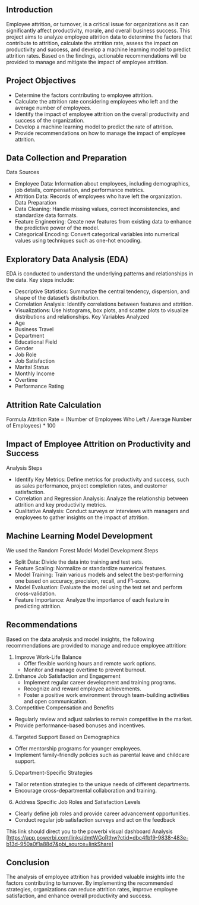 ## Introduction
Employee attrition, or turnover, is a critical issue for organizations as it can significantly affect productivity, morale, and overall business success. 
This project aims to analyze employee attrition data to determine the factors that contribute to attrition, calculate the attrition rate, assess the impact on productivity and success, and develop a machine learning model to predict attrition rates. 
Based on the findings, actionable recommendations will be provided to manage and mitigate the impact of employee attrition.

## Project Objectives
- Determine the factors contributing to employee attrition.
- Calculate the attrition rate considering employees who left and the average number of employees.
- Identify the impact of employee attrition on the overall productivity and success of the organization.
- Develop a machine learning model to predict the rate of attrition.
- Provide recommendations on how to manage the impact of employee attrition.
## Data Collection and Preparation
Data Sources
- Employee Data: Information about employees, including demographics, job details, compensation, and performance metrics.
- Attrition Data: Records of employees who have left the organization.
Data Preparation
- Data Cleaning: Handle missing values, correct inconsistencies, and standardize data formats.
- Feature Engineering: Create new features from existing data to enhance the predictive power of the model.
- Categorical Encoding: Convert categorical variables into numerical values using techniques such as one-hot encoding.
## Exploratory Data Analysis (EDA)
EDA is conducted to understand the underlying patterns and relationships in the data. Key steps include:

- Descriptive Statistics: Summarize the central tendency, dispersion, and shape of the dataset’s distribution.
- Correlation Analysis: Identify correlations between features and attrition.
- Visualizations: Use histograms, box plots, and scatter plots to visualize distributions and relationships.
Key Variables Analyzed
- Age
- Business Travel
- Department
- Educational Field
- Gender
- Job Role
- Job Satisfaction
- Marital Status
- Monthly Income
- Overtime
- Performance Rating

## Attrition Rate Calculation
Formula
Attrition Rate = (Number of Employees Who Left / Average Number of Employees) * 100

## Impact of Employee Attrition on Productivity and Success
Analysis Steps
- Identify Key Metrics: Define metrics for productivity and success, such as sales performance, project completion rates, and customer satisfaction.
- Correlation and Regression Analysis: Analyze the relationship between attrition and key productivity metrics.
- Qualitative Analysis: Conduct surveys or interviews with managers and employees to gather insights on the impact of attrition.
## Machine Learning Model Development
We used the Random Forest Model
Model Development Steps
- Split Data: Divide the data into training and test sets.
- Feature Scaling: Normalize or standardize numerical features.
- Model Training: Train various models and select the best-performing one based on accuracy, precision, recall, and F1-score.
- Model Evaluation: Evaluate the model using the test set and perform cross-validation.
- Feature Importance: Analyze the importance of each feature in predicting attrition.

## Recommendations
Based on the data analysis and model insights, the following recommendations are provided to manage and reduce employee attrition:
1. Improve Work-Life Balance
   - Offer flexible working hours and remote work options.
   - Monitor and manage overtime to prevent burnout.
2. Enhance Job Satisfaction and Engagement
   - Implement regular career development and training programs.
   - Recognize and reward employee achievements.
   - Foster a positive work environment through team-building activities and open communication.
3. Competitive Compensation and Benefits
  - Regularly review and adjust salaries to remain competitive in the market.
  - Provide performance-based bonuses and incentives.
4. Targeted Support Based on Demographics
  - Offer mentorship programs for younger employees.
  - Implement family-friendly policies such as parental leave and childcare support.
5. Department-Specific Strategies
  - Tailor retention strategies to the unique needs of different departments.
  - Encourage cross-departmental collaboration and training.
6. Address Specific Job Roles and Satisfaction Levels
  - Clearly define job roles and provide career advancement opportunities.
  - Conduct regular job satisfaction surveys and act on the feedback

This link should direct you to the powerbi visual dashboard Analysis 
[https://app.powerbi.com/links/dmtWGoRthw?ctid=dbc4fb19-9838-483e-b13d-950a0f1a88d7&pbi_source=linkShare]

## Conclusion
The analysis of employee attrition has provided valuable insights into the factors contributing to turnover. By implementing the recommended strategies, organizations can reduce attrition rates, improve employee satisfaction, and enhance overall productivity and success.
